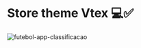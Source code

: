 # Store theme Vtex 💻✅

![futebol-app-classificacao](https://user-images.githubusercontent.com/71820886/157247938-5effa7d7-9b36-43b4-a0cf-2f1f31cd91ca.png)